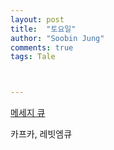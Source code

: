```yaml
---
layout: post
title:  "토요일"
author: "Soobin Jung"
comments: true
tags: Tale



---
```


[메세지 큐](https://sugerent.tistory.com/644) 



카프카, 레빗엠큐

